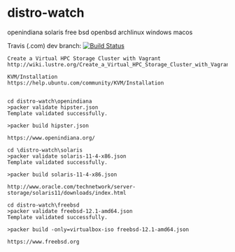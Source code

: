 # distro-watch
openindiana solaris free bsd openbsd archlinux windows macos

Travis (.com) dev branch:
[![Build Status](https://travis-ci.com/githubfoam/distro-watch.svg?branch=dev)](https://travis-ci.com/githubfoam/distro-watch)  

```
Create a Virtual HPC Storage Cluster with Vagrant
http://wiki.lustre.org/Create_a_Virtual_HPC_Storage_Cluster_with_Vagrant

KVM/Installation
https://help.ubuntu.com/community/KVM/Installation


```

```
cd distro-watch\openindiana
>packer validate hipster.json
Template validated successfully.

>packer build hipster.json

https://www.openindiana.org/

```
```
cd \distro-watch\solaris
>packer validate solaris-11-4-x86.json
Template validated successfully.

>packer build solaris-11-4-x86.json

http://www.oracle.com/technetwork/server-storage/solaris11/downloads/index.html

```
```
cd distro-watch\freebsd
>packer validate freebsd-12.1-amd64.json
Template validated successfully.

>packer build -only=virtualbox-iso freebsd-12.1-amd64.json

https://www.freebsd.org

```
